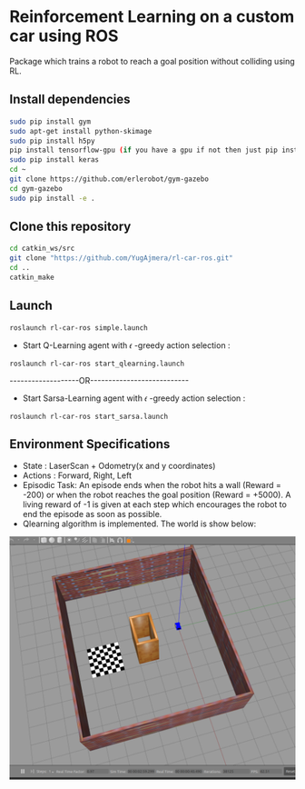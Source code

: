 # Reinforcement Learning on a custom car using ROS

Package which trains a robot to reach a goal position without colliding using RL.


## Install dependencies

```bash
sudo pip install gym
sudo apt-get install python-skimage
sudo pip install h5py
pip install tensorflow-gpu (if you have a gpu if not then just pip install tensorflow)
sudo pip install keras
cd ~
git clone https://github.com/erlerobot/gym-gazebo
cd gym-gazebo
sudo pip install -e .
```
## Clone this repository

```bash
cd catkin_ws/src
git clone "https://github.com/YugAjmera/rl-car-ros.git"
cd ..
catkin_make
```

## Launch

```bash
roslaunch rl-car-ros simple.launch
```
- Start  Q-Learning agent with 𝜖 -greedy action selection :
```
roslaunch rl-car-ros start_qlearning.launch
```
-------------------OR---------------------------
- Start Sarsa-Learning agent with 𝜖 -greedy action selection :
```
roslaunch rl-car-ros start_sarsa.launch 
```

## Environment Specifications

- State : LaserScan + Odometry(x and y coordinates)
- Actions : Forward, Right, Left
- Episodic Task: An episode ends when the robot hits a wall (Reward = -200) or when the robot reaches the goal position (Reward = +5000). A living reward of -1 is given at each step which encourages the robot to end the episode as soon as possible.
- Qlearning algorithm is implemented. The world is show below:

![](world.png)
